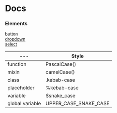 # Docs

### Elements

[button](button.md)\
[dropdown](dropdown.md)\
[select](select.md)

| ---             | Style                 |
|-----------------|-----------------------|
| function        | PascalCase()          |
| mixin           | camelCase()           |
| class           | .kebab-case           |
| placeholder     | %kebab-case           |
| variable        | $snake_case           |
| global variable | UPPER_CASE_SNAKE_CASE |